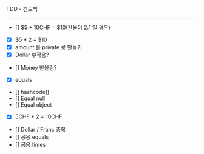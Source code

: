 TDD - 켄트백
***
- [] $5 + 10CHF = $10(환율이 2:1 일 경우)
- [x] $5 * 2 = $10
- [x] amount 를 private 로 만들기
- [x] Dollar 부작용?
- [] Money 반올림?
- [x] equals
- [] hashcode()
- [] Equal null
- [] Equal object
- [x] 5CHF * 2 = 10CHF
- [] Dollar / Franc 중복
- [] 공용 equals
- [] 공용 times
